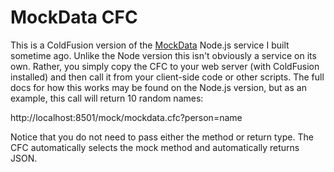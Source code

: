 MockData CFC
===

This is a ColdFusion version of the [MockData](https://github.com/cfjedimaster/mockdata) Node.js service
I built sometime ago. Unlike the Node version this isn't obviously a service on its own. Rather, you simply
copy the CFC to your web server (with ColdFusion installed) and then call it from your client-side code or
other scripts. The full docs for how this works may be found on the Node.js version, but as an example, this
call will return 10 random names:

http://localhost:8501/mock/mockdata.cfc?person=name

Notice that you do not need to pass either the method or return type. The CFC automatically selects
the mock method and automatically returns JSON. 